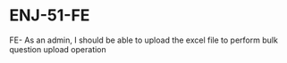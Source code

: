 # ENJ-51-FE
FE- As an admin, I should be able to upload the excel file to perform bulk question upload operation
